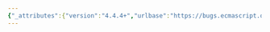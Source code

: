 ```yaml
---
{"_attributes":{"version":"4.4.4+","urlbase":"https://bugs.ecmascript.org/","maintainer":"dherman@mozilla.com"},"bug":{"bug_id":4172,"creation_ts":"2015-03-18 08:29:00 -0700","short_desc":"B.2.1.2 unescape: Typos \"uneunscape\" and \"%escape%\"","delta_ts":"2015-04-03 12:35:37 -0700","product":"Draft for 6th Edition","component":"editorial issue","version":"Rev 36: March 17, 2015 Release Candidate 3","rep_platform":"All","op_sys":"All","bug_status":"RESOLVED","resolution":"FIXED","priority":"Normal","bug_severity":"normal","everconfirmed":true,"reporter":{"uid":"andrebargull","name":"André Bargull"},"assigned_to":{"uid":"allen","name":"Allen Wirfs-Brock"},"cc":"claude.pache","long_desc":[{"commentid":13858,"comment_count":0,"who":{"uid":"andrebargull","name":"André Bargull"},"bug_when":"2015-03-18 08:29:26 -0700","thetext":"B.2.1.2 unescape (string), preamble, 2nd paragraph.\n\nuneunscape -> unescape\n%escape% -> %unescape%"},{"commentid":13881,"comment_count":1,"who":{"uid":"allen","name":"Allen Wirfs-Brock"},"bug_when":"2015-03-18 09:45:53 -0700","thetext":"fixed in rev37 editor's draft"},{"commentid":13915,"comment_count":2,"who":{"uid":"andrebargull","name":"André Bargull"},"bug_when":"2015-03-19 06:12:05 -0700","thetext":"*** Bug 4201 has been marked as a duplicate of this bug. ***"},{"commentid":14093,"comment_count":3,"who":{"uid":"allen","name":"Allen Wirfs-Brock"},"bug_when":"2015-04-03 12:35:37 -0700","thetext":"In Rev37"}]}}
---
```

